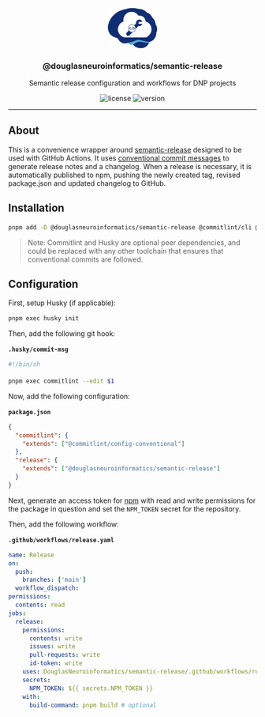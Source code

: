 <!-- PROJECT LOGO -->
<div align="center">
  <a href="https://github.com/DouglasNeuroInformatics/semantic-release">
    <img src="https://raw.githubusercontent.com/DouglasNeuroInformatics/semantic-release/main/.github/assets/dnp-utility-logo.png" alt="Logo" width="100" >
  </a>
  <h3 align="center">@douglasneuroinformatics/semantic-release</h3>
  <p align="center">
    Semantic release configuration and workflows for DNP projects 
  </p>
</div>

<!-- PROJECT SHIELDS -->
<div align="center">

![license](https://img.shields.io/github/license/DouglasNeuroInformatics/semantic-release)
![version](https://img.shields.io/github/package-json/v/DouglasNeuroInformatics/semantic-release)

</div>
<hr />

## About

This is a convenience wrapper around [semantic-release](https://github.com/semantic-release/semantic-release) designed to be used with GitHub Actions. It uses [conventional commit messages](https://www.conventionalcommits.org/en/v1.0.0/) to generate release notes and a changelog. When a release is necessary, it is automatically published to npm, pushing the newly created tag, revised package.json and updated changelog to GitHub.

## Installation

```sh
pnpm add -D @douglasneuroinformatics/semantic-release @commitlint/cli @commitlint/config-conventional husky
```

> Note: Commitlint and Husky are optional peer dependencies, and could be replaced with any other toolchain that ensures that conventional commits are followed.

## Configuration

First, setup Husky (if applicable):

```sh
pnpm exec husky init
```

Then, add the following git hook:

**`.husky/commit-msg`**

```sh
#!/bin/sh

pnpm exec commitlint --edit $1
```

Now, add the following configuration:

**`package.json`**

```json
{
  "commitlint": {
    "extends": ["@commitlint/config-conventional"]
  },
  "release": {
    "extends": ["@douglasneuroinformatics/semantic-release"]
  }
}
```

Next, generate an access token for [npm](https://www.npmjs.com/) with read and write permissions for the package in question and set the `NPM_TOKEN` secret for the repository.

Then, add the following workflow:

**`.github/workflows/release.yaml`**

```yaml
name: Release
on:
  push:
    branches: ['main']
  workflow_dispatch:
permissions:
  contents: read
jobs:
  release:
    permissions:
      contents: write
      issues: write
      pull-requests: write
      id-token: write
    uses: DouglasNeuroinformatics/semantic-release/.github/workflows/release.yaml@main
    secrets:
      NPM_TOKEN: ${{ secrets.NPM_TOKEN }}
    with:
      build-command: pnpm build # optional
```
